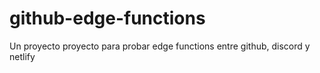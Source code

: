 # github-edge-functions
Un proyecto proyecto para probar edge functions entre github, discord y netlify
